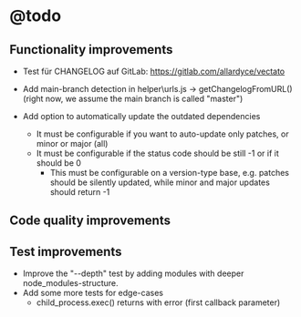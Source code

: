 # @todo

## Functionality improvements

- Test für CHANGELOG auf GitLab:
  https://gitlab.com/allardyce/vectato

- Add main-branch detection in helper\urls.js -> getChangelogFromURL() (right now, we assume the main branch is called "master")

- Add option to automatically update the outdated dependencies
  - It must be configurable if you want to auto-update only patches, or minor or major (all)
  - It must be configurable if the status code should be still -1 or if it should be 0
    - This must be configurable on a version-type base, e.g. patches should be silently updated, while minor and major updates should return -1

## Code quality improvements

## Test improvements

- Improve the "--depth" test by adding modules with deeper node_modules-structure.
- Add some more tests for edge-cases
  - child_process.exec() returns with error (first callback parameter)

